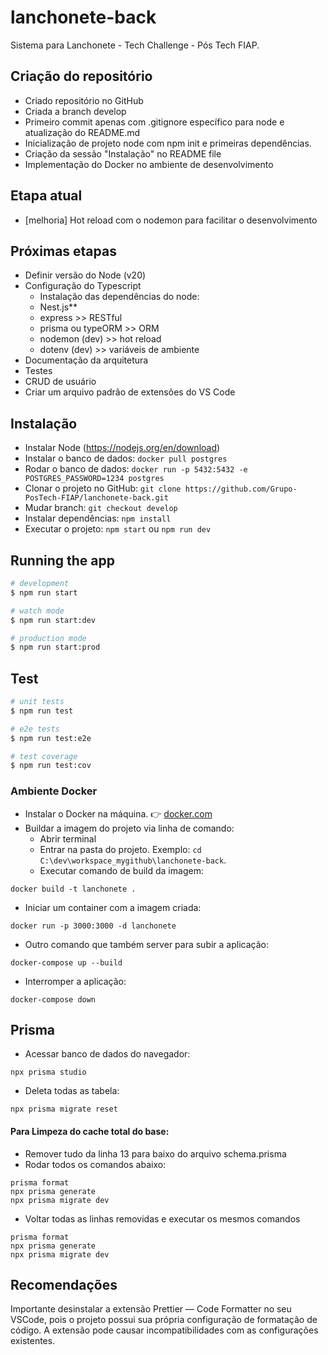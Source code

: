 # lanchonete-back

Sistema para Lanchonete - Tech Challenge - Pós Tech FIAP.

## Criação do repositório

- Criado repositório no GitHub
- Criada a branch develop
- Primeiro commit apenas com .gitignore específico para node e atualização do README.md
- Inicialização de projeto node com npm init e primeiras dependências.
- Criação da sessão "Instalação" no README file
- Implementação do Docker no ambiente de desenvolvimento

## Etapa atual

- [melhoria] Hot reload com o nodemon para facilitar o desenvolvimento

## Próximas etapas

- Definir versão do Node (v20)
- Configuração do Typescript
  - Instalação das dependências do node:
  - Nest.js**
  - express >> RESTful
  - prisma ou typeORM >> ORM
  - nodemon (dev) >> hot reload
  - dotenv (dev) >> variáveis de ambiente
- Documentação da arquitetura
- Testes
- CRUD de usuário
- Criar um arquivo padrão de extensões do VS Code

## Instalação

- Instalar Node (https://nodejs.org/en/download)
- Instalar o banco de dados: `docker pull postgres`
- Rodar o banco de dados: `docker run -p 5432:5432 -e POSTGRES_PASSWORD=1234 postgres`
- Clonar o projeto no GitHub: `git clone https://github.com/Grupo-PosTech-FIAP/lanchonete-back.git`
- Mudar branch: `git checkout develop`
- Instalar dependências: `npm install`
- Executar o projeto: `npm start` ou `npm run dev`

## Running the app

```bash
# development
$ npm run start

# watch mode
$ npm run start:dev

# production mode
$ npm run start:prod
```

## Test

```bash
# unit tests
$ npm run test

# e2e tests
$ npm run test:e2e

# test coverage
$ npm run test:cov
```


### Ambiente Docker

- Instalar o Docker na máquina. 👉 [docker.com](https://www.docker.com/products/docker-desktop/)
- Buildar a imagem do projeto via linha de comando:
  - Abrir terminal
  - Entrar na pasta do projeto. Exemplo: `cd C:\dev\workspace_mygithub\lanchonete-back`.
  - Executar comando de build da imagem:
  
```
docker build -t lanchonete .
```

- Iniciar um container com a imagem criada:

```
docker run -p 3000:3000 -d lanchonete
```

- Outro comando que também server para subir a aplicação:

```
docker-compose up --build
```

- Interromper a aplicação:

```
docker-compose down
```

## Prisma

- Acessar banco de dados do navegador:

```
npx prisma studio
```

- Deleta todas as tabela:

```
npx prisma migrate reset
```

#### Para Limpeza do cache total do base:
- Remover tudo da linha 13 para baixo do arquivo schema.prisma
- Rodar todos os comandos abaixo:

```
prisma format
npx prisma generate
npx prisma migrate dev
```

- Voltar todas as linhas removidas e executar os mesmos comandos

```
prisma format
npx prisma generate
npx prisma migrate dev
```


## Recomendações

Importante desinstalar a extensão Prettier — Code Formatter no seu VSCode, pois o projeto possui sua própria configuração de formatação de código. A extensão pode causar incompatibilidades com as configurações existentes.

